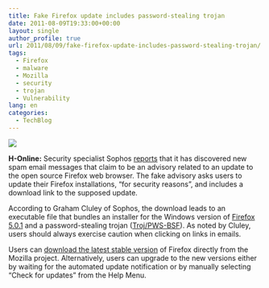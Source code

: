 ```yaml
---
title: Fake Firefox update includes password-stealing trojan
date: 2011-08-09T19:33:00+00:00
layout: single
author_profile: true
url: 2011/08/09/fake-firefox-update-includes-password-stealing-trojan/
tags:
  - Firefox
  - malware
  - Mozilla
  - security
  - trojan
  - Vulnerability
lang: en
categories: 
  - TechBlog
---
```

[![](http://4.bp.blogspot.com/-H8XZp2OkbU4/TkGC_grS9mI/AAAAAAAAD8c/hGBZjQ5PlSs/s200/logo-wordmark-vertical.png)](http://4.bp.blogspot.com/-H8XZp2OkbU4/TkGC_grS9mI/AAAAAAAAD8c/hGBZjQ5PlSs/s1600/logo-wordmark-vertical.png)

**H-Online:** Security specialist Sophos [reports](http://nakedsecurity.sophos.com/2011/08/08/fake-firefox-update-email-malware/) that it has discovered new spam email messages that claim to be an advisory related to an update to the open source Firefox web browser. The fake advisory asks users to update their Firefox installations, “for security reasons”, and includes a download link to the supposed update.

According to Graham Cluley of Sophos, the download leads to an executable file that bundles an installer for the Windows version of [Firefox 5.0.1](http://www.h-online.com/news/item/Firefox-5-0-1-brings-fixes-on-Mac-OS-X-Update-1277753.html) and a password-stealing trojan ([Troj/PWS-BSF](http://www.sophos.com/en-us/threat-center/threat-analyses/viruses-and-spyware/Troj~PWS-BSF/detailed-analysis.aspx)). As noted by Cluley, users should always exercise caution when clicking on links in emails.

Users can [download the latest stable version](http://www.mozilla.com/en-US/firefox/all.html) of Firefox directly from the Mozilla project. Alternatively, users can upgrade to the new versions either by waiting for the automated update notification or by manually selecting “Check for updates” from the Help Menu.